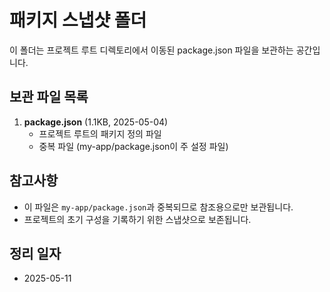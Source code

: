 # 패키지 스냅샷 폴더

이 폴더는 프로젝트 루트 디렉토리에서 이동된 package.json 파일을 보관하는 공간입니다.

## 보관 파일 목록

1. **package.json** (1.1KB, 2025-05-04)
   - 프로젝트 루트의 패키지 정의 파일
   - 중복 파일 (my-app/package.json이 주 설정 파일)

## 참고사항

- 이 파일은 `my-app/package.json`과 중복되므로 참조용으로만 보관됩니다.
- 프로젝트의 초기 구성을 기록하기 위한 스냅샷으로 보존됩니다.

## 정리 일자
- 2025-05-11 